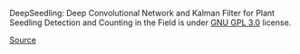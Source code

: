 DeepSeedling: Deep Convolutional Network and Kalman Filter for Plant Seedling Detection and Counting in the Field is under [GNU GPL 3.0](https://www.gnu.org/licenses/gpl-3.0.en.html) license.

[Source](https://figshare.com/s/616956f8633c17ceae9b)